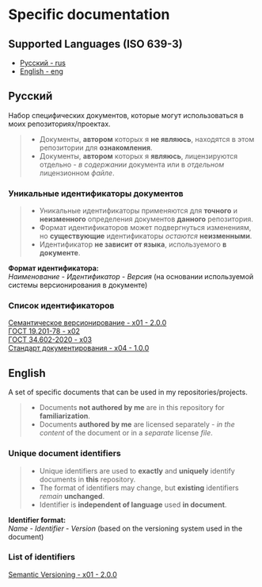 # Specific documentation

## Supported Languages (ISO 639-3)

- [Русский - rus](#русский)
- [English - eng](#english)

## Русский

Набор специфических документов, которые могут использоваться в моих репозиториях/проектах.  

> - Документы, **автором** которых я **не являюсь**, находятся в этом репозитории для **ознакомления**.  
> - Документы, **автором** которых я **являюсь**, лицензируются отдельно - *в содержании* документа или в *отдельном* лицензионном *файле*.  

### Уникальные идентификаторы документов

> - Уникальные идентификаторы применяются для **точного** и **неизменного** определения документов **данного** репозитория.  
> - Формат идентификаторов может подвергнуться изменениям, но **существующие** идентификаторы *остаются* **неизменными**.  
> - Идентификатор **не зависит от языка**, используемого **в документе**.  

**Формат идентификатора:**  
*Наименование* - *Идентификатор* - *Версия* (на основании используемой системы версионирования в документе)  

### Список идентификаторов

[Семантическое версионирование - x01 - 2.0.0](./rus_version/Семантическое%20версионирование%20RUS.md)  
[ГОСТ 19.201-78 - x02](./rus_version/ГОСТ%2019.201-78.pdf)  
[ГОСТ 34.602-2020 - x03](./rus_version/ГОСТ%2034.602-2020.pdf)  
[Стандарт документирования - x04 - 1.0.0](./rus_version/Стандарт%20документирования.pdf)  

## English

A set of specific documents that can be used in my repositories/projects.  

> - Documents **not authored by me** are in this repository for **familiarization**.  
> - Documents **authored by me** are licensed separately - *in the content* of the document or in a *separate* license *file*.  

### Unique document identifiers

> - Unique identifiers are used to **exactly** and **uniquely** identify documents in **this** repository.  
> - The format of identifiers may change, but **existing** identifiers *remain* **unchanged**.  
> - Identifier is **independent of language** used **in document**.  

**Identifier format:**  
*Name* - *Identifier* - *Version* (based on the versioning system used in the document)  

### List of identifiers

[Semantic Versioning - x01 - 2.0.0](./eng_version/Semantic%20Versioning%20ENG.md)
